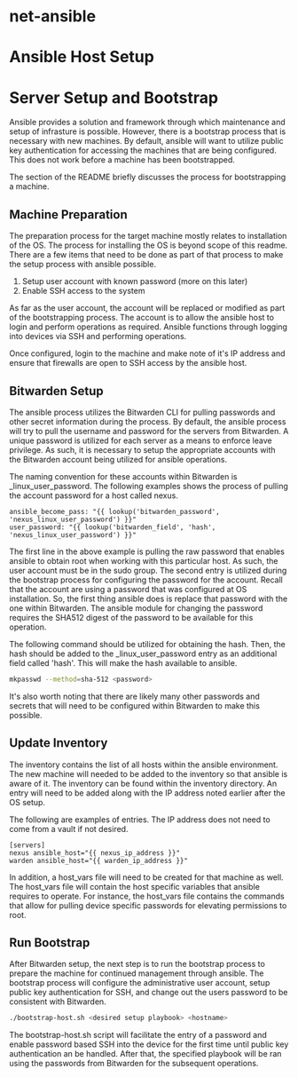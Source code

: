 # net-ansible

# Ansible Host Setup

# Server Setup and Bootstrap

Ansible provides a solution and framework through which maintenance
and setup of infrasture is possible. However, there is a bootstrap
process that is necessary with new machines. By default, ansible
will want to utilize public key authentication for accessing the
machines that are being configured. This does not work before
a machine has been bootstrapped.

The section of the README briefly discusses the process for
bootstrapping a machine.

## Machine Preparation

The preparation process for the target machine mostly relates
to installation of the OS. The process for installing the OS
is beyond scope of this readme. There are a few items that need
to be done as part of that process to make the setup process with
ansible possible.

1. Setup user account with known password (more on this later)
2. Enable SSH access to the system

As far as the user account, the account will be replaced or modified
as part of the bootstrapping process. The account is to allow the ansible
host to login and perform operations as required. Ansible functions through
logging into devices via SSH and performing operations.

Once configured, login to the machine and make note of it's IP address and
ensure that firewalls are open to SSH access by the ansible host.

## Bitwarden Setup

The ansible process utilizes the Bitwarden CLI for pulling passwords and
other secret information during the process. By default, the ansible process
will try to pull the username and password for the servers from Bitwarden. A unique
password is utilized for each server as a means to enforce leave privilege. As such,
it is necessary to setup the appropriate accounts with the Bitwarden account
being utilized for ansible operations.

The naming convention for these accounts within Bitwarden is <host>\_linux_user_password.
The following examples shows the process of pulling the account password for a host
called nexus.

```
ansible_become_pass: "{{ lookup('bitwarden_password', 'nexus_linux_user_password') }}"
user_password: "{{ lookup('bitwarden_field', 'hash', 'nexus_linux_user_password') }}"
```

The first line in the above example is pulling the raw password that enables ansible
to obtain root when working with this particular host. As such, the user account must
be in the sudo group. The second entry is utilized during the bootstrap process for
configuring the password for the account. Recall that the account are using a password
that was configured at OS installation. So, the first thing ansible does is replace
that password with the one within Bitwarden. The ansible module for changing the password
requires the SHA512 digest of the password to be available for this operation.

The following command should be utilized for obtaining the hash. Then, the hash should
be added to the <host>\_linux_user_password entry as an additional field called 'hash'.
This will make the hash available to ansible.

```bash
mkpasswd --method=sha-512 <password>
```

It's also worth noting that there are likely many other passwords and secrets that
will need to be configured within Bitwarden to make this possible.

## Update Inventory

The inventory contains the list of all hosts within the ansible environment. The new
machine will needed to be added to the inventory so that ansible is aware of it. The
inventory can be found within the inventory directory. An entry will need to be added
along with the IP address noted earlier after the OS setup.

The following are examples of entries. The IP address does not need to come from a
vault if not desired.

```
[servers]
nexus ansible_host="{{ nexus_ip_address }}"
warden ansible_host="{{ warden_ip_address }}"
```

In addition, a host_vars file will need to be created for that machine as well. The host_vars
file will contain the host specific variables that ansible requires to operate. For instance,
the host_vars file contains the commands that allow for pulling device specific passwords for
elevating permissions to root.

## Run Bootstrap

After Bitwarden setup, the next step is to run the bootstrap process to prepare
the machine for continued management through ansible. The bootstrap process will
configure the administrative user account, setup public key authentication for SSH,
and change out the users password to be consistent with Bitwarden.

```bash
./bootstrap-host.sh <desired setup playbook> <hostname>
```

The bootstrap-host.sh script will facilitate the entry of a password and enable
password based SSH into the device for the first time until public key authentication
an be handled. After that, the specified playbook will be ran using the passwords
from Bitwarden for the subsequent operations.